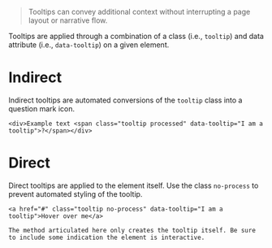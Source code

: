 > Tooltips can convey additional context without interrupting a page layout or narrative flow.

Tooltips are applied through a combination of a class (i.e., `tooltip`) and data attribute (i.e., `data-tooltip`) on a given element.

# Indirect

Indirect tooltips are automated conversions of the `tooltip` class into a question mark icon.

```html|light,plain,span-3
<div>Example text <span class="tooltip processed" data-tooltip="I am a tooltip">?</span></div>
```

# Direct

Direct tooltips are applied to the element itself. Use the class `no-process` to prevent automated styling of the tooltip.

```html|light,plain,span-3
<a href="#" class="tooltip no-process" data-tooltip="I am a tooltip">Hover over me</a>
```

```hint|span-3
The method articulated here only creates the tooltip itself. Be sure to include some indication the element is interactive.
```
